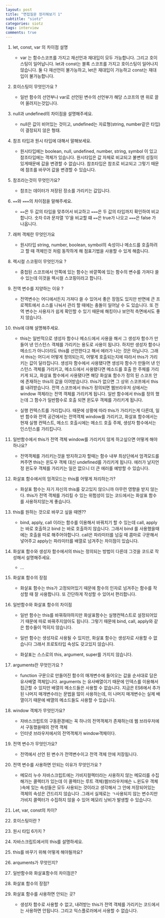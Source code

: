 ```yaml
---
layout: post
title: "면접질문 정리해보기 1"
subtitle: "siotz"
categories: siotz
tags: interview
comments: true
---
```


1. let, const, var 의 차이점 설명

   - var 는 함수스코프를 가지고 재선언과 재대입이 모두 가능합니다. 그리고 호이스팅이 일어납니다. let과 const는 블록 스코프를 가지고 호이스팅이 일어나지 않습니다. 둘 다 재선언이 불가능하고, let은 재대입이 가능하고 const는 재대입이 불가능합니다.

1. 호이스팅이 무엇인가요 ?

   - 일반 함수의 선언부나 var로 선언된 변수의 선언부가 해당 스코프의 맨 위로 끌어 올려지는것입니다.

1. null과 undefined의 차이점을 설명해주세요.

   - null은 값이 비어있는 것이고, undefined는 자료형(string, number같은 타입)이 결정되지 않은 형태.

1. 참조 타입과 원시 타입에 대해서 말해보세요.

   - 원시타입에는 boolean, null, undefined, number, string, symbol 이 있고 참조타입에는 객체가 있습니다.
     원시타입은 값 자체로 비교되고 불변의 성질이 있게때문에 값을 변경할 수 없습니다.
     참조타입은 참조로 비교되고 그렇기 때문에 참조를 바꾸어 값을 변경할 수 있습니다.

1. 참조라는것이 무엇인가요?

   - 참조는 데이터가 저장된 장소를 가리키는 값입니다.

1. `==`와 `===`의 차이점을 말해주세요.

   - `==`은 두 값의 타입을 맞추어서 비교하고 `===`은 두 값의 타입까지 확인하여 비교합니다. 숫자 0과 문자열 '0'을 비교할 떄 `==`은 true가 나오고 `===`은 false 가 나옵니다.

1. 래퍼 객체란 무엇인가요

   - 원시타입 string, number, boolean, symbol의 속성이나 메소드를 호출하려고 할 때 객체인것 처럼 동작하게 해 점표기법을 사용할 수 있게 해줍니다.

1. 렉시컬 스코핑이 무엇인가요 ?

   - 중첩된 스코프에서 안쪽에 있는 함수는 바깥쪽에 있는 함수의 변수를 가져다 쓸 수 있는데 이것을 렉시컬 스코핑이라고 합니다.

1. 전역 변수를 지양하는 이유 ?

   - 전역변수는 어디에서든지 가져다 쓸 수 있어서 좋은 장점도 있지만 반면에 큰 프로젝트에서 소스를 나눠서 관리 할 때에는 충돌이 일어날 수 도 있습니다.
     또 전역 변수는 사용자가 쉽게 확인할 수 있기 때문에 해킹이나 보안적 측면에서도 좋지 않습니다.

1. this에 대해 설명해주세요.

   - this는 일반적으로 생성자 함수나 메소드에서 사용을 해서 그 생성자 함수가 만들어 낸 인스턴스 객체를 가리키는 용도로 사용이 됩니다.
     하지만 생성자 함수나 메소드가 아니더라도 this를 선언한다고 해서 에러가 나는 것은 아닙니다.
     그래서 this는 어디서 어떻게 정의되는지, 어떻게 호출되는지에 따라서 this가 가리키는 값이 달라집니다.
     생성자 함수에서 사용됐다면 생성자 함수가 만들어 낸 인스턴스 객체를 가리키고,
     메소드에서 사용됐다면 메소드를 호출 한 주체를 가리키게 되고,
     화살표 함수에서 사용됐다면 해당 화살표 함수가 정의 된 스코프 안에 존재하는 this의 값을 이어받습니다. this가 없으면 그 상위 스코프에서 this를 내려받습니다.
     전역 스코프에서 this가 정의되면 웹브라우저 상에서는 window 객체라는 전역 객체를 가리키게 됩니다.
     일반 함수에서 this를 정의 했는데 그 함수가 일반함수로 호출 되면 윈도우 객체를 가리키게 됩니다.

   - 실행 컨텍스트를 가리킵니다.
     때문에 상황에 따라 this가 가리키는게 다른데,
     일반 함수와 전역 공간에서는 전역객체 window를 가리키고,
     화살표 함수에서는 현재 실행 컨텍스트,
     메소드 호출시에는 메소드 호출 주체,
     생성자 함수에서는 인스턴스를 가리킵니다.

1. 일반함수에서 this가 전역 객체 window를 가리키지 않게 하고싶으면 어떻게 해야하나요?

   - 전역객체를 가리키는것을 방지하고자 할때는 함수 내부 최상단에서 엄격모드를 켜주면 this는 윈도우 객체 대신 undefined를 가리키게 됩니다. 에러가 날지언정 윈도우 객체를 가리키는 일은 없으니 더 큰 에러를 예방할 수 있습니다.

1. 화살표 함수에서의 엄격모드는 this를 어떻게 처리하는가?

   - 화살표 함수는 자기 자신의 this를 갖고있지 않으니까 아무런 영향을 받지 않는다.
     this가 전역 객체를 가리킬 수 있는 위험성이 있는 코드에서는 화살표 함수를 사용하지않는게 좋습니다.

1. this를 원하는 것으로 바꾸고 싶을 때엔??

   - bind, apply, call 이라는 함수를 이용해서 바꿔치기 할 수 있는데
     call, apply는 바로 호출하고 bind 는 바로 호출하지 않습니다. 그래서 bind 를 사용했을때에는 호출을 따로 해주어야합니다.
     call은 파라미터를 넘길 때 콤마로 구문해서 넣어주고 apply는 파라미터를 배열로 넘겨주는 차이점이 있습니다.

1. 화살표 함수와 생성자 함수에서의 this는 정의되는 방법이 다른데 그것을 코드로 작성해서 설명해주세요.

   - ...

1. 화살표 함수의 장점

   - 화살표 함수는 this가 고정되어있기 때문에 함수의 인자로 넘겨주는 함수를 작성할 때 잘 사용합니다. 또
     간단하게 작성할 수 있어서 편리합니다.

1. 일반함수와 화살표 함수의 차이점

   - 일반 함수는 this를 바꿔줘야하지만 화살표함수는 실행컨텍스트로 설정되어있기 때문에 따로 바꿔주지않아도 됩니다. 그렇기 때문에 bind, call, apply와 같은 함수들이 먹히지 않습니다.

   - 일반 함수는 생성자로 사용될 수 있지만, 화살표 함수는 생성자로 사용할 수 없습니다 그래서 프로토타입 속성도 갖고있지 않습니다.

   - 화살표는 스스로의 this, argument, super를 가지지 않습니다.

1. arguments란 무엇인가요 ?

   - function 구문으로 만들어진 함수의 매개변수에 들어오는 값을 순서대로 담은 유사배열 객체입니다. arguments 는 유사배열이기 때문에 인덱스를 이용해서 접근할 수 있지만 배열의 메소드들은 사용할 수 없습니다.
     지금은 ES6에서 추가된 나머지 매개변수라는 문법을 많이 사용하는데, 이 나머지 매개변수는 실제 배열이기 때문에 배열의 메소드들도 사용할 수 있습니다.

1. window 객체가 무엇인가요?

   - 자바스크립트의 구동환경에는 꼭 하나의 전역객체가 존재하는데 웹 브라우저에서 구동했을때의 전역 객체
   - 인터넷 브라우저에서의 전역객체가 window객체이다.

1. 전역 변수가 무엇인가요?

   - 전역에서 선언 된 변수가 전역변수이고 전역 객체 안에 저장됩니다.

1. 전역 변수를 사용하면 안되는 이유가 무엇인가요 ?

   - 메모리 누수 자바스크립트에는 가비지컬렉터라는 사용하지 않는 메모리를 수집해가는 콜렉터가 있는데 이 콜렉터는 루트 객체)웹브라우저에슨 ㄴ윈도우 객체 )속에 있는 속성들은 모두 사용되는 것이라고 생각해서 그 안에 저장되어있는 객체의 속성은 건드리지 않습니다 .그래서 실제로는 ㄱ사용되지 않는 변수지만 가비지 콜렉터가 수집하지 않을 수 있어 메모리 낭비가 발생할 수 있습니다.

1. Let, var, const의 차이?
1. 호이스팅이란 ?
1. 원시 타입 6가지 ?
1. 자바스크립트에서의 this를 설명하세요.
1. this를 바꾸기 위해 어떻게 해야될까요?
1. arquments가 무엇인지?
1. 일반함수와 화살표함수의 차이점은?
1. 화살표 함수의 장점?
1. 화살표 함수를 사용하면 안되는 곳?
   - 생성자 함수로 사용할 수 없고, 내려받는 this가 전역 객체를 가리키는 코드에서는 사용하면 안됩니다. 그리고 익스플로러에서 사용할 수 없습니다.
